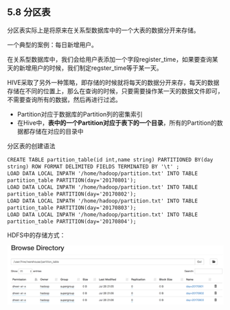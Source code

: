## 5.8 分区表

分区表实际上是将原来在关系型数据库中的一个大表的数据分开来存储。

一个典型的案例：每日新增用户。

在关系型数据库中，我们会给用户表添加一个字段register\_time，如果要查询某天的新增用户的时候，我们制定regster\_time等于某一天。

HIVE采取了另外一种策略，即存储的时候就将每天的数据分开来存，每天的数据存储在不同的位置上，那么在查询的时候，只要需要操作某一天的数据文件即可，不需要查询所有的数据，然后再进行过滤。

* Partition对应于数据库的Partition列的密集索引
* 在Hive中，**表中的一个Partition对应于表下的一个目录**，所有的Partition的数据都存储在对应的目录中

分区表的创建语法

```
CREATE TABLE partition_table(id int,name string) PARTITIONED BY(day string) ROW FORMAT DELIMITED FIELDS TERMINATED BY '\t' ;
LOAD DATA LOCAL INPATH '/home/hadoop/partition.txt' INTO TABLE partition_table PARTITION(day='20170801');
LOAD DATA LOCAL INPATH '/home/hadoop/partition.txt' INTO TABLE partition_table PARTITION(day='20170802');
LOAD DATA LOCAL INPATH '/home/hadoop/partition.txt' INTO TABLE partition_table PARTITION(day='20170803');
LOAD DATA LOCAL INPATH '/home/hadoop/partition.txt' INTO TABLE partition_table PARTITION(day='20170804');
```

HDFS中的存储方式：

![](/assets/5.8_1.png)



